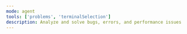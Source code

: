 ```yaml
---
mode: agent
tools: ['problems', 'terminalSelection']
description: Analyze and solve bugs, errors, and performance issues
---
```

